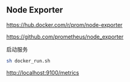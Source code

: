 ## Node Exporter

https://hub.docker.com/r/prom/node-exporter

https://github.com/prometheus/node_exporter


启动服务
```bash
sh docker_run.sh
```

[http://localhost:9100/metrics](http://localhost:9100/metrics)
